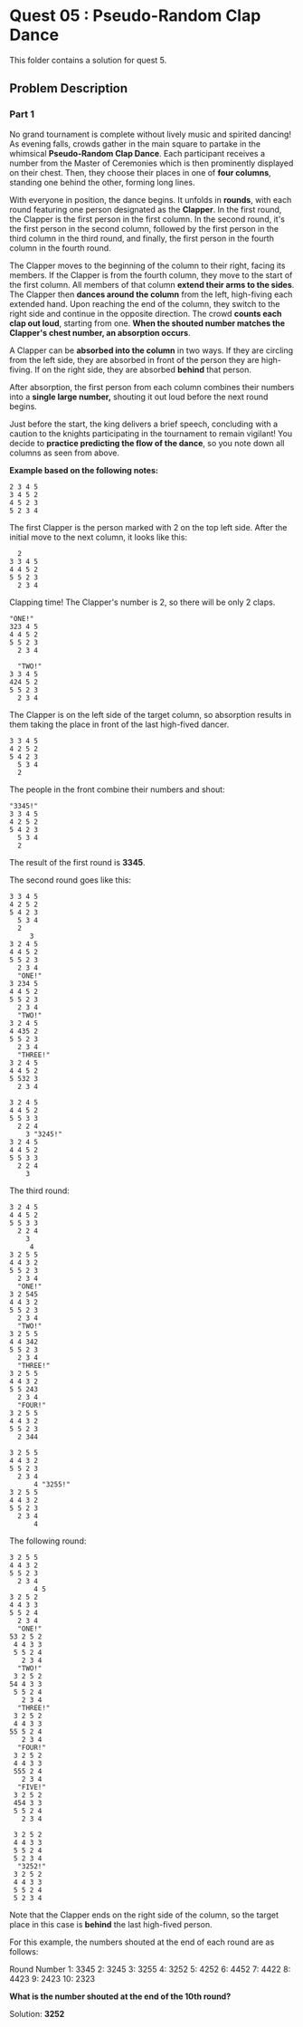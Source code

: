 # Quest 05 : Pseudo-Random Clap Dance

This folder contains a solution for quest 5.

## Problem Description

### Part 1

No grand tournament is complete without lively music and spirited dancing! As evening falls, crowds gather in the main square to partake in the whimsical **Pseudo-Random Clap Dance**. Each participant receives a number from the Master of Ceremonies which is then prominently displayed on their chest. Then, they choose their places in one of **four columns**, standing one behind the other, forming long lines.

With everyone in position, the dance begins. It unfolds in **rounds**, with each round featuring one person designated as the **Clapper**. In the first round, the Clapper is the first person in the first column. In the second round, it's the first person in the second column, followed by the first person in the third column in the third round, and finally, the first person in the fourth column in the fourth round.

The Clapper moves to the beginning of the column to their right, facing its members. If the Clapper is from the fourth column, they move to the start of the first column. All members of that column **extend their arms to the sides**. The Clapper then **dances around the column** from the left, high-fiving each extended hand. Upon reaching the end of the column, they switch to the right side and continue in the opposite direction. The crowd **counts each clap out loud**, starting from one. **When the shouted number matches the Clapper's chest number, an absorption occurs**.

A Clapper can be **absorbed into the column** in two ways. If they are circling from the left side, they are absorbed in front of the person they are high-fiving. If on the right side, they are absorbed **behind** that person.

After absorption, the first person from each column combines their numbers into a **single large number,** shouting it out loud before the next round begins.

Just before the start, the king delivers a brief speech, concluding with a caution to the knights participating in the tournament to remain vigilant! You decide to **practice predicting the flow of the dance**, so you note down all columns as seen from above.

**Example based on the following notes:**

```
2 3 4 5
3 4 5 2
4 5 2 3
5 2 3 4
```

The first Clapper is the person marked with 2 on the top left side. After the initial move to the next column, it looks like this:

```
  2
3 3 4 5
4 4 5 2
5 5 2 3
  2 3 4
```

Clapping time! The Clapper's number is 2, so there will be only 2 claps.

```
"ONE!"
323 4 5
4 4 5 2
5 5 2 3
  2 3 4 
  
  "TWO!"
3 3 4 5
424 5 2
5 5 2 3
  2 3 4
```

The Clapper is on the left side of the target column, so absorption results in them taking the place in front of the last high-fived dancer.

```
3 3 4 5
4 2 5 2
5 4 2 3
  5 3 4
  2
```

The people in the front combine their numbers and shout:

```
"3345!"
3 3 4 5
4 2 5 2
5 4 2 3
  5 3 4
  2
```

The result of the first round is **3345**.

The second round goes like this:

```
3 3 4 5
4 2 5 2
5 4 2 3
  5 3 4
  2
     3
3 2 4 5
4 4 5 2
5 5 2 3
  2 3 4
  "ONE!"
3 234 5
4 4 5 2
5 5 2 3
  2 3 4
  "TWO!"
3 2 4 5
4 435 2
5 5 2 3
  2 3 4
  "THREE!"
3 2 4 5
4 4 5 2
5 532 3
  2 3 4
   
3 2 4 5
4 4 5 2
5 5 3 3
  2 2 4
    3 "3245!"
3 2 4 5
4 4 5 2
5 5 3 3
  2 2 4
    3
```

The third round:

```
3 2 4 5
4 4 5 2
5 5 3 3
  2 2 4
    3  
     4
3 2 5 5
4 4 3 2
5 5 2 3
  2 3 4
  "ONE!"
3 2 545
4 4 3 2
5 5 2 3
  2 3 4
  "TWO!"
3 2 5 5
4 4 342
5 5 2 3
  2 3 4
  "THREE!"
3 2 5 5
4 4 3 2
5 5 243
  2 3 4
  "FOUR!"
3 2 5 5
4 4 3 2
5 5 2 3
  2 344
   
3 2 5 5
4 4 3 2
5 5 2 3
  2 3 4
      4 "3255!"
3 2 5 5
4 4 3 2
5 5 2 3
  2 3 4
      4
```

The following round:

``` 
3 2 5 5
4 4 3 2
5 5 2 3
  2 3 4
      4 5
3 2 5 2
4 4 3 3
5 5 2 4
  2 3 4
  "ONE!"
53 2 5 2
 4 4 3 3
 5 5 2 4
   2 3 4
  "TWO!"
 3 2 5 2
54 4 3 3
 5 5 2 4
   2 3 4
  "THREE!"
 3 2 5 2
 4 4 3 3
55 5 2 4
   2 3 4
  "FOUR!"
 3 2 5 2
 4 4 3 3
 555 2 4
   2 3 4
  "FIVE!"
 3 2 5 2
 454 3 3
 5 5 2 4
   2 3 4
   
 3 2 5 2
 4 4 3 3
 5 5 2 4
 5 2 3 4
  "3252!"
 3 2 5 2
 4 4 3 3
 5 5 2 4
 5 2 3 4
 ```

Note that the Clapper ends on the right side of the column, so the target place in this case is **behind** the last high-fived person.

For this example, the numbers shouted at the end of each round are as follows:

Round  Number
1:     3345
2:     3245
3:     3255
4:     3252
5:     4252
6:     4452
7:     4422
8:     4423
9:     2423
10:    2323

**What is the number shouted at the end of the 10th round?**

Solution: **3252**
